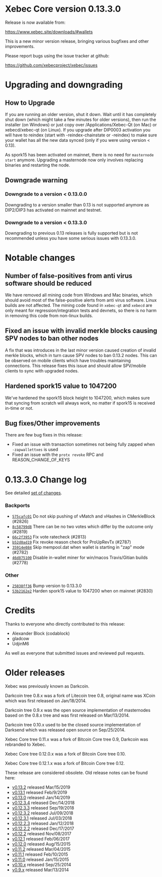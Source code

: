 Xebec Core version 0.13.3.0
==========================

Release is now available from:

  <https://www.xebec.site/downloads/#wallets>

This is a new minor version release, bringing various bugfixes and other improvements.

Please report bugs using the issue tracker at github:

  <https://github.com/xebecproject/xebec/issues>


Upgrading and downgrading
=========================

How to Upgrade
--------------

If you are running an older version, shut it down. Wait until it has completely
shut down (which might take a few minutes for older versions), then run the
installer (on Windows) or just copy over /Applications/Xebec-Qt (on Mac) or
xebecd/xebec-qt (on Linux). If you upgrade after DIP0003 activation you will
have to reindex (start with -reindex-chainstate or -reindex) to make sure
your wallet has all the new data synced (only if you were using version < 0.13).

As spork15 has been activated on mainnet, there is no need for `masternode start`
anymore. Upgrading a masternode now only involves replacing binaries and restarting
the node.

Downgrade warning
-----------------

### Downgrade to a version < 0.13.0.0

Downgrading to a version smaller than 0.13 is not supported anymore as DIP2/DIP3 has activated
on mainnet and testnet.

### Downgrade to a version < 0.13.3.0

Downgrading to previous 0.13 releases is fully supported but is not recommended unless you have some serious issues with 0.13.3.0.

Notable changes
===============

Number of false-positives from anti virus software should be reduced
--------------------------------------------------------------------
We have removed all mining code from Windows and Mac binaries, which should avoid most of the false-positive alerts
from anti virus software. Linux builds are not affected. The mining code found in `xebec-qt` and `xebecd` are only meant
for regression/integration tests and devnets, so there is no harm in removing this code from non-linux builds.

Fixed an issue with invalid merkle blocks causing SPV nodes to ban other nodes
------------------------------------------------------------------------------
A fix that was introduces in the last minor version caused creation of invalid merkle blocks, which in turn cause SPV
nodes to ban 0.13.2 nodes. This can be observed on mobile clients which have troubles maintaining connections. This
release fixes this issue and should allow SPV/mobile clients to sync with upgraded nodes.

Hardened spork15 value to 1047200
---------------------------------
We've hardened the spork15 block height to 1047200, which makes sure that syncing from scratch will always work, no
matter if spork15 is received in-time or not.

Bug fixes/Other improvements
----------------------------
There are few bug fixes in this release:
- Fixed an issue with transaction sometimes not being fully zapped when `-zapwallettxes` is used
- Fixed an issue with the `protx revoke` RPC and REASON_CHANGE_OF_KEYS

 0.13.3.0 Change log
===================

See detailed [set of changes](https://github.com/xebecproject/xebec/compare/v0.13.2.0...xebecproject:v0.13.3.0).

### Backports

- [`575cafc01`](https://github.com/xebecproject/xebec/commit/575cafc01) Do not skip pushing of vMatch and vHashes in CMerkleBlock (#2826)
- [`8c58799d8`](https://github.com/xebecproject/xebec/commit/8c58799d8) There can be no two votes which differ by the outcome only (#2819)
- [`66c2f3953`](https://github.com/xebecproject/xebec/commit/66c2f3953) Fix vote ratecheck (#2813)
- [`b52d0ad19`](https://github.com/xebecproject/xebec/commit/b52d0ad19) Fix revoke reason check for ProUpRevTx (#2787)
- [`35914e084`](https://github.com/xebecproject/xebec/commit/35914e084) Skip mempool.dat when wallet is starting in "zap" mode (#2782)
- [`46d875100`](https://github.com/xebecproject/xebec/commit/46d875100) Disable in-wallet miner for win/macos Travis/Gitian builds (#2778)

### Other

- [`25038ff36`](https://github.com/xebecproject/xebec/commit/25038ff36) Bump version to 0.13.3.0
- [`53b2162e2`](https://github.com/xebecproject/xebec/commit/53b2162e2) Harden spork15 value to 1047200 when on mainnet (#2830)

Credits
=======

Thanks to everyone who directly contributed to this release:

- Alexander Block (codablock)
- gladcow
- UdjinM6

As well as everyone that submitted issues and reviewed pull requests.

Older releases
==============

Xebec was previously known as Darkcoin.

Darkcoin tree 0.8.x was a fork of Litecoin tree 0.8, original name was XCoin
which was first released on Jan/18/2014.

Darkcoin tree 0.9.x was the open source implementation of masternodes based on
the 0.8.x tree and was first released on Mar/13/2014.

Darkcoin tree 0.10.x used to be the closed source implementation of Darksend
which was released open source on Sep/25/2014.

Xebec Core tree 0.11.x was a fork of Bitcoin Core tree 0.9,
Darkcoin was rebranded to Xebec.

Xebec Core tree 0.12.0.x was a fork of Bitcoin Core tree 0.10.

Xebec Core tree 0.12.1.x was a fork of Bitcoin Core tree 0.12.

These release are considered obsolete. Old release notes can be found here:

- [v0.13.2](https://github.com/xebecproject/xebec/blob/master/doc/release-notes/xebec/release-notes-0.13.2.md) released Mar/15/2019
- [v0.13.1](https://github.com/xebecproject/xebec/blob/master/doc/release-notes/xebec/release-notes-0.13.1.md) released Feb/9/2019
- [v0.13.0](https://github.com/xebecproject/xebec/blob/master/doc/release-notes/xebec/release-notes-0.13.0.md) released Jan/14/2019
- [v0.12.3.4](https://github.com/xebecproject/xebec/blob/master/doc/release-notes/xebec/release-notes-0.12.3.4.md) released Dec/14/2018
- [v0.12.3.3](https://github.com/xebecproject/xebec/blob/master/doc/release-notes/xebec/release-notes-0.12.3.3.md) released Sep/19/2018
- [v0.12.3.2](https://github.com/xebecproject/xebec/blob/master/doc/release-notes/xebec/release-notes-0.12.3.2.md) released Jul/09/2018
- [v0.12.3.1](https://github.com/xebecproject/xebec/blob/master/doc/release-notes/xebec/release-notes-0.12.3.1.md) released Jul/03/2018
- [v0.12.2.3](https://github.com/xebecproject/xebec/blob/master/doc/release-notes/xebec/release-notes-0.12.2.3.md) released Jan/12/2018
- [v0.12.2.2](https://github.com/xebecproject/xebec/blob/master/doc/release-notes/xebec/release-notes-0.12.2.2.md) released Dec/17/2017
- [v0.12.2](https://github.com/xebecproject/xebec/blob/master/doc/release-notes/xebec/release-notes-0.12.2.md) released Nov/08/2017
- [v0.12.1](https://github.com/xebecproject/xebec/blob/master/doc/release-notes/xebec/release-notes-0.12.1.md) released Feb/06/2017
- [v0.12.0](https://github.com/xebecproject/xebec/blob/master/doc/release-notes/xebec/release-notes-0.12.0.md) released Aug/15/2015
- [v0.11.2](https://github.com/xebecproject/xebec/blob/master/doc/release-notes/xebec/release-notes-0.11.2.md) released Mar/04/2015
- [v0.11.1](https://github.com/xebecproject/xebec/blob/master/doc/release-notes/xebec/release-notes-0.11.1.md) released Feb/10/2015
- [v0.11.0](https://github.com/xebecproject/xebec/blob/master/doc/release-notes/xebec/release-notes-0.11.0.md) released Jan/15/2015
- [v0.10.x](https://github.com/xebecproject/xebec/blob/master/doc/release-notes/xebec/release-notes-0.10.0.md) released Sep/25/2014
- [v0.9.x](https://github.com/xebecproject/xebec/blob/master/doc/release-notes/xebec/release-notes-0.9.0.md) released Mar/13/2014


